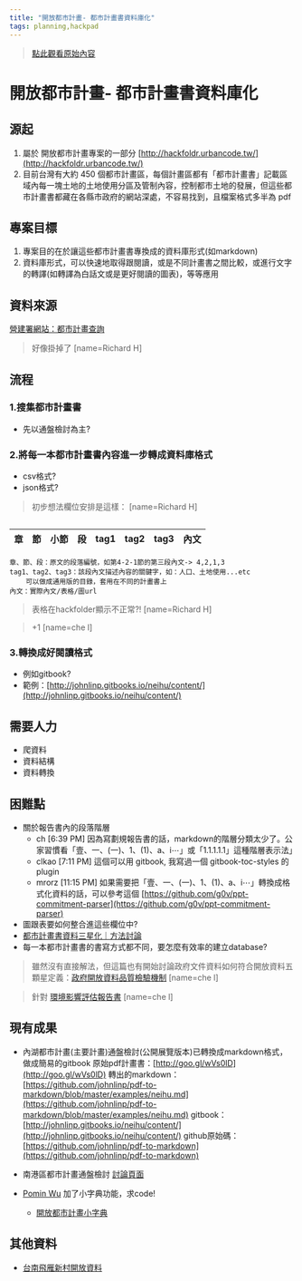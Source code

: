 ```yaml
---
title: "開放都市計畫- 都市計畫書資料庫化"
tags: planning,hackpad
---
```


> [點此觀看原始內容](https://g0v.hackpad.tw/pJUQ0AGRCO1)

# 開放都市計畫- 都市計畫書資料庫化

## 源起

1.  屬於 開放都市計畫專案的一部分 [http://hackfoldr.urbancode.tw/](http://hackfoldr.urbancode.tw/)
2.  目前台灣有大約  450  個都市計畫區，每個計畫區都有「都市計畫書」記載區域內每一塊土地的土地使用分區及管制內容，控制都市土地的發展，但這些都市計畫書都藏在各縣市政府的網站深處，不容易找到，且檔案格式多半為 pdf

## 專案目標

1.  專案目的在於讓這些都市計畫書專換成的資料庫形式(如markdown)
2.  資料庫形式，可以快速地取得跟閱讀，或是不同計畫書之間比較，或進行文字的轉譯(如轉譯為白話文或是更好閱讀的圖表)，等等應用

## 資料來源

[營建署網站：都市計畫查詢](http://www.cpami.gov.tw/chinese/index.php?option=com_content&view=article&id=10129&Itemid=53)
> 好像掛掉了
> [name=Richard H]


## 流程

### 1.搜集都市計畫書

- 先以通盤檢討為主?

### 2.將每一本都市計畫書內容進一步轉成資料庫格式

- csv格式?
- json格式?
> 初步想法欄位安排是這樣：
> [name=Richard H]

```

```
| 章 | 節 | 小節 | 段 | tag1 | tag2 | tag3 | 內文 |
| --- | --- | --- | --- | --- | --- | --- | --- |
```
章、節、段：原文的段落編號，如第4-2-1節的第三段內文-> 4,2,1,3
tag1、tag2、tag3：該段內文描述內容的關鍵字，如：人口、土地使用...etc
    可以做成通用版的目錄，套用在不同的計畫書上
內文：實際內文/表格/圖url

```
> 表格在hackfolder顯示不正常?!
> [name=Richard H]

> +1
> [name=che l]


### 3.轉換成好閱讀格式

- 例如gitbook?
- 範例：[http://johnlinp.gitbooks.io/neihu/content/](http://johnlinp.gitbooks.io/neihu/content/)

## 需要人力

- 爬資料
- 資料結構
- 資料轉換

## 困難點

- 關於報告書內的段落階層
    - ch \[6:39 PM\] 因為寫劃規報告書的話，markdown的階層分類太少了。公家習慣看「壹、一、(一)、1、(1)、a、i⋯」或「1.1.1.1.1」這種階層表示法」
    - clkao \[7:11 PM\] 這個可以用 gitbook, 我寫過一個 gitbook-toc-styles 的 plugin
    - mrorz \[11:15 PM\] 如果需要把「壹、一、(一)、1、(1)、a、i⋯」轉換成格式化資料的話，可以參考這個 [https://github.com/g0v/ppt-commitment-parser](https://github.com/g0v/ppt-commitment-parser)
- 圖跟表要如何整合進這些欄位中?
- [都市計畫書資料三星化｜方法討論](https://g0v.hackpad.tw/2qR2Pzdu95W)
- 每一本都市計畫書的書寫方式都不同，要怎麼有效率的建立database?
> 雖然沒有直接解法，但這篇也有開始討論政府文件資料如何符合開放資料五顆星定義：[政府開放資料品質檢驗機制](https://g0v.hackpad.tw/529BJcUTTmS)
> [name=che l]

> 針對 [環境影響評估報告書](https://g0v.hackpad.tw/--P8EaNXkcT11)
> [name=che l]


## 現有成果

- 內湖都市計畫(主要計畫)通盤檢討(公開展覽版本)已轉換成markdown格式，做成簡易的gitbook
    原始pdf計畫書：[http://goo.gl/wVs0lD](http://goo.gl/wVs0lD)
    轉出的markdown：[https://github.com/johnlinp/pdf-to-markdown/blob/master/examples/neihu.md](https://github.com/johnlinp/pdf-to-markdown/blob/master/examples/neihu.md)
    gitbook：[http://johnlinp.gitbooks.io/neihu/content/](http://johnlinp.gitbooks.io/neihu/content/)
    github原始碼：[https://github.com/johnlinp/pdf-to-markdown](https://github.com/johnlinp/pdf-to-markdown)

- 南港區都市計畫通盤檢討
    [討論頁面](https://g0v.hackpad.tw/--hzxdTtdG3QU)

- [Pomin Wu](https://g0v.hackpad.com/ep/profile/oGf5HRRuJSf) 加了小字典功能，求code!
    - [開放都巿計畫小字典](https://docs.google.com/spreadsheets/d/11T9f4IswQ2eru-8HBGUbnVcM0cskTExoNOOG-xtGq4M/edit#gid=0)

## 其他資料

- [台南飛雁新村開放資料](http://data.tainan.gov.tw/dataset/project-plan)


